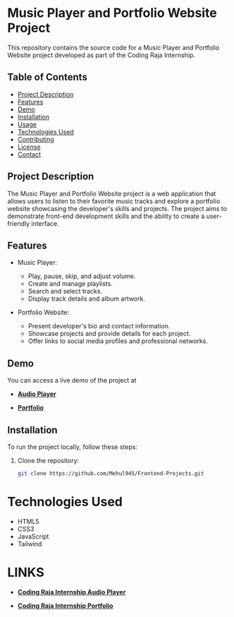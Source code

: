 # Music Player and Portfolio Website Project

This repository contains the source code for a Music Player and Portfolio Website project developed as part of the Coding Raja Internship.

## Table of Contents

- [Project Description](#project-description)
- [Features](#features)
- [Demo](#demo)
- [Installation](#installation)
- [Usage](#usage)
- [Technologies Used](#technologies-used)
- [Contributing](#contributing)
- [License](#license)
- [Contact](#contact)

## Project Description

The Music Player and Portfolio Website project is a web application that allows users to listen to their favorite music tracks and explore a portfolio website showcasing the developer's skills and projects. The project aims to demonstrate front-end development skills and the ability to create a user-friendly interface.

## Features

- Music Player:
  - Play, pause, skip, and adjust volume.
  - Create and manage playlists.
  - Search and select tracks.
  - Display track details and album artwork.

- Portfolio Website:
  - Present developer's bio and contact information.
  - Showcase projects and provide details for each project.
  - Offer links to social media profiles and professional networks.

## Demo

You can access a live demo of the project at 
- [**Audio Player**](https://mehul945.github.io/Frontend-Projects/audio%20player/)

- [**Portfolio**](https://mehul945.github.io/Frontend-Projects/PortFolio/)


## Installation

To run the project locally, follow these steps:

1. Clone the repository:

   ```bash
   git clone https://github.com/Mehul945/Frontend-Projects.git
   ```

# Technologies Used
- HTML5
- CSS3
- JavaScript
- Tailwind

# LINKS
- [**Coding Raja Internship Audio Player**](https://mehul945.github.io/Coding-Raja-Internship/audio%20player/)

- [**Coding Raja Internship Portfolio**](https://mehul945.github.io/Coding-Raja-Internship/PortFolio/)

